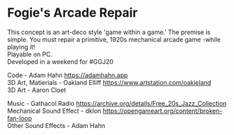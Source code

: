 # Fogie's Arcade Repair  
This concept is an art-deco style 'game within a game.' The premise is simple. You must repair a primitive, 1920s mechanical arcade game -while playing it!  
Playable on PC.  
Developed in a weekend for #GGJ20  
  
Code - Adam Hahn https://adamhahn.app  
3D Art, Matierials - Oakland Elliff https://www.artstation.com/oakieland  
3D Art - Aaron Cloet  
  
Music - Gathacol Radio https://archive.org/details/Free_20s_Jazz_Collection  
Mechanical Sound Effect - dklon https://opengameart.org/content/broken-fan-loop  
Other Sound Effects - Adam Hahn

